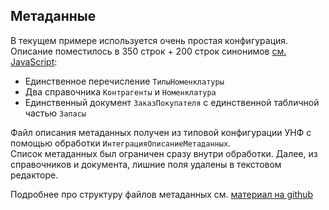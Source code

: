 ## Метаданные
В текущем примере используется очень простая конфигурация.<br />
Описание поместилось в 350 строк + 200 строк синонимов [см. JavaScript](#obj=0151&view=js):
- Единственное перечисление `ТипыНоменклатуры`
- Два справочника `Контрагенты` и `Номенклатура`
- Единственный документ `ЗаказПокупателя` c единственной табличной частью `Запасы`

Файл описания метаданных получен из типовой конфигурации УНФ c помощью обработки `ИнтеграцияОписаниеМетаданных`.<br />
Список метаданных был ограничен сразу внутри обработки. Далее, из справочников и документа, лишние поля удалены в текстовом редакторе.

Подробнее про структуру файлов метаданных см. [материал на github](https://github.com/oknosoft/metadata.js/tree/master/examples/unf#Метаданные)

